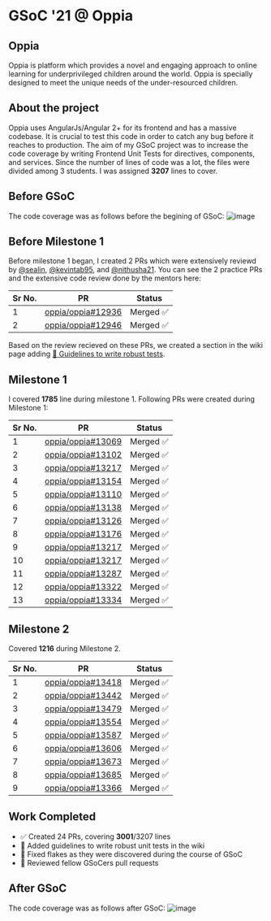 # GSoC '21 @ Oppia

## Oppia
Oppia is platform which provides a novel and engaging approach to online learning for underprivileged children around the world. Oppia is specially designed to meet the unique needs of the under-resourced children.

## About the project
Oppia uses AngularJs/Angular 2+ for its frontend and has a massive codebase. It is crucial to test this code in order to catch any bug before it reaches to production. The aim of my GSoC project was to increase the code coverage by writing Frontend Unit Tests for directives, components, and services. Since the number of lines of code was a lot, the files were divided among 3 students. I was assigned **3207** lines to cover.

## Before GSoC
The code coverage was as follows before the begining of GSoC:
![image](https://user-images.githubusercontent.com/26626415/130315810-8d782dff-baa1-47ec-aba2-ddf5f59881f9.png)

## Before Milestone 1
Before milestone 1 began, I created 2 PRs which were extensively reviewd by [@sealin](https://github.com/seanlip), [@kevintab95](https://github.com/kevintab95), and [@nithusha21](https://github.com/nithusha21). You can see the 2 practice PRs and the extensive code review done by the mentors here:

Sr No. | PR                                                 | Status
-------|----------------------------------------------------|-------------
1 | [oppia/oppia#12936](https://github.com/oppia/oppia/pull/12936)| Merged ✅
2 | [oppia/oppia#12946](https://github.com/oppia/oppia/pull/12946)| Merged ✅

Based on the review recieved on these PRs, we created a section in the wiki page adding [📝 Guidelines to write robust tests](https://github.com/oppia/oppia/wiki/Frontend-unit-tests-guide#guidelines-to-write-robust-tests).

## Milestone 1
I covered **1785** line during milestone 1. Following PRs were created during Milestone 1:

Sr No. | PR                                                 | Status
-------|----------------------------------------------------|-------------
1|[oppia/oppia#13069](https://github.com/oppia/oppia/pull/13069)| Merged ✅
2|[oppia/oppia#13102](https://github.com/oppia/oppia/pull/13102)| Merged ✅
3|[oppia/oppia#13217](https://github.com/oppia/oppia/pull/13217)| Merged ✅
4|[oppia/oppia#13154](https://github.com/oppia/oppia/pull/13154)| Merged ✅
5|[oppia/oppia#13110](https://github.com/oppia/oppia/pull/13110)| Merged ✅
6|[oppia/oppia#13138](https://github.com/oppia/oppia/pull/13138)| Merged ✅
7|[oppia/oppia#13126](https://github.com/oppia/oppia/pull/13126)| Merged ✅
8|[oppia/oppia#13176](https://github.com/oppia/oppia/pull/13176)| Merged ✅
9|[oppia/oppia#13217](https://github.com/oppia/oppia/pull/13217)| Merged ✅
10|[oppia/oppia#13217](https://github.com/oppia/oppia/pull/13217)| Merged ✅
11|[oppia/oppia#13287](https://github.com/oppia/oppia/pull/13287)| Merged ✅
12|[oppia/oppia#13322](https://github.com/oppia/oppia/pull/13322)| Merged ✅
13|[oppia/oppia#13334](https://github.com/oppia/oppia/pull/13334)| Merged ✅

## Milestone 2
Covered **1216** during Milestone 2.

Sr No. | PR                                                 | Status
-------|----------------------------------------------------|-------------
1|[oppia/oppia#13418](https://github.com/oppia/oppia/pull/13069)| Merged ✅
2|[oppia/oppia#13442](https://github.com/oppia/oppia/pull/13102)| Merged ✅
3|[oppia/oppia#13479](https://github.com/oppia/oppia/pull/13217)| Merged ✅
4|[oppia/oppia#13554](https://github.com/oppia/oppia/pull/13154)| Merged ✅
5|[oppia/oppia#13587](https://github.com/oppia/oppia/pull/13110)| Merged ✅
6|[oppia/oppia#13606](https://github.com/oppia/oppia/pull/13138)| Merged ✅
7|[oppia/oppia#13673](https://github.com/oppia/oppia/pull/13126)| Merged ✅
8|[oppia/oppia#13685](https://github.com/oppia/oppia/pull/13176)| Merged ✅
9|[oppia/oppia#13366](https://github.com/oppia/oppia/pull/13217)| Merged ✅

## Work Completed
- ✅ Created 24 PRs, covering **3001**/3207 lines
- 📝 Added guidelines to write robust unit tests in the wiki
- 🔨 Fixed flakes as they were discovered during the course of GSoC
- 🧐 Reviewed fellow GSoCers pull requests

## After GSoC
The code coverage was as follows after GSoC:
![image](https://user-images.githubusercontent.com/26626415/130315540-a94d4209-b2a0-4737-9bcb-2b4d0a1d799d.png)
